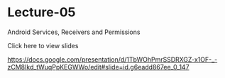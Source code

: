 # Lecture-05
Android Services, Receivers and Permissions


Click here to view slides

https://docs.google.com/presentation/d/1TbWOhPmrSSDRXGZ-x1OF-_-zCM8Ikd_tWuqPpKEGWWo/edit#slide=id.g6eadd867ee_0_147
